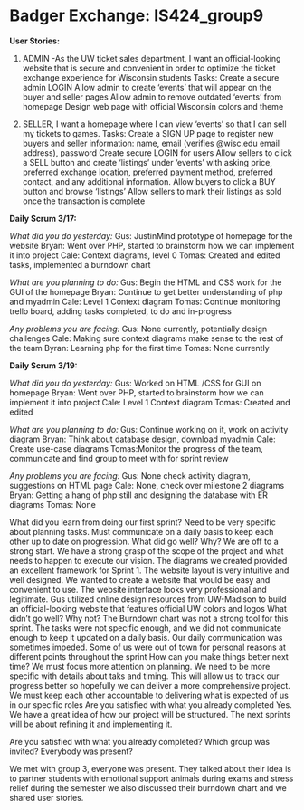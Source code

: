 # Badger Exchange: IS424_group9

**User Stories:**
1. ADMIN -As the UW ticket sales department, I want an official-looking website that is secure and convenient in order to optimize the ticket exchange experience for Wisconsin students
Tasks:
Create a secure admin LOGIN
Allow admin to create ‘events’ that will appear on the buyer and seller pages
Allow admin to remove outdated ‘events’ from homepage
Design web page with official Wisconsin colors and theme


3. SELLER, I want a homepage where I can view ‘events’ so that I can sell my tickets to games.
Tasks:
Create a SIGN UP page to register new buyers and seller information: 
name, email (verifies @wisc.edu email address), password
Create secure LOGIN for users
Allow sellers to click a SELL button and create ‘listings’ under ‘events’ with asking price, preferred exchange location, preferred payment method, preferred contact, and any additional information.
Allow buyers to click a BUY button and browse ‘listings’
Allow sellers to mark their listings as sold once the transaction is complete


**Daily Scrum 3/17:**

_What did you do yesterday:_
Gus: JustinMind prototype of homepage for the website
Bryan: Went over PHP, started to brainstorm how we can implement it into project
Cale: Context diagrams, level 0
Tomas: Created and edited tasks, implemented a burndown chart

_What are you planning to do:_
Gus:  Begin the HTML and CSS work for the GUI of the homepage
Bryan: Continue to get better understanding of php and myadmin
Cale: Level 1 Context diagram
Tomas: Continue monitoring trello board, adding tasks completed, to do and in-progress

_Any problems you are facing:_
Gus: None currently, potentially design challenges 
Cale: Making sure context diagrams make sense to the rest of the team
Byran: Learning php for the first time
Tomas: None currently

**Daily Scrum 3/19:**

_What did you do yesterday:_
Gus: Worked on HTML /CSS for GUI on homepage
Bryan: Went over PHP, started to brainstorm how we can implement it into project
Cale: Level 1 Context diagram
Tomas: Created and edited 

_What are you planning to do:_
Gus: Continue working on it, work on activity diagram
Bryan: Think about database design, download myadmin
Cale: Create use-case diagrams
Tomas:Monitor the progress of the team, communicate and find group to meet with for sprint review

_Any problems you are facing:_
Gus: None check activity diagram, suggestions on HTML page
Cale: None, check over milestone 2 diagrams
Bryan: Getting a hang of php still and designing the database with ER diagrams
Tomas: None


What did you learn from doing our first sprint?
Need to be very specific about planning tasks.
Must communicate on a daily basis to keep each other up to date on progression.
What did go well? Why?
We are off to a strong start. We have a strong grasp of the scope of the project and what needs to happen to execute our vision.
The diagrams we created provided an excellent framework for Sprint 1.
The website layout is very intuitive and well designed. We wanted to create a website that would be easy and convenient to use.
The website interface looks very professional and legitimate. Gus utilized online design resources from UW-Madison to build an official-looking website that features official UW colors and logos
What didn’t go well? Why not?
The Burndown chart was not a strong tool for this sprint. The tasks were not specific enough, and we did not communicate enough to keep it updated on a daily basis.
Our daily communication was sometimes impeded. Some of us were out of town for personal reasons at different points throughout the sprint
How can you make things better next time?
We must focus more attention on planning. We need to be more specific with details about taks and timing. This will allow us to track our progress better so hopefully we can deliver a more comprehensive project.
We must keep each other accountable to delivering what is expected of us in our specific roles
Are you satisfied with what you already completed
Yes. We have a great idea of how our project will be structured. The next sprints will be about refining it and implementing it.


Are you satisfied with what you already completed?
Which group was invited? Everybody was present?

We met with group 3, everyone was present. They talked about their idea is to partner students with emotional support animals during exams and stress relief during the semester we also discussed their burndown chart and we shared user stories. 







